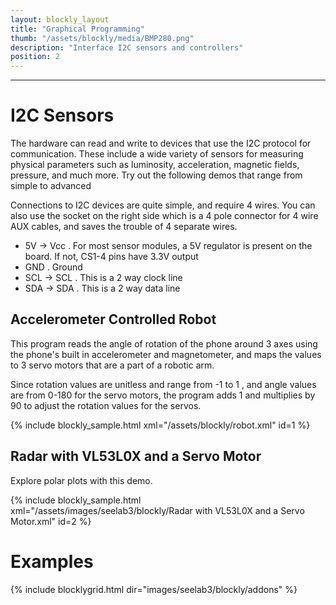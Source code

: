 ```yaml
---
layout: blockly_layout
title: "Graphical Programming"
thumb: "/assets/blockly/media/BMP280.png"
description: "Interface I2C sensors and controllers"
position: 2
---
```


<hr>

# I2C Sensors

The hardware can read and write to devices that use the I2C protocol for communication. These
include a wide variety of sensors for measuring physical parameters such as luminosity, acceleration,
magnetic fields, pressure, and much more. Try out the following demos that range from simple to advanced

Connections to I2C devices are quite simple, and require 4 wires. You can also use the socket on
the right side which is a 4 pole connector for 4 wire AUX cables, and saves the trouble of 4 separate wires.

+ 5V -> Vcc . For most sensor modules, a 5V regulator is present on the board. If not, CS1-4 pins have 3.3V output
+ GND . Ground  
+ SCL -> SCL . This is a 2 way clock line
+ SDA -> SDA . This is a 2 way data line

## Accelerometer Controlled Robot

This program reads the angle of rotation of the phone around 3 axes using the phone's built in 
accelerometer and magnetometer, and maps the values to 3 servo motors that are a part
of a robotic arm. 

Since rotation values are unitless and range from -1 to 1 , and angle values are from 0-180 for the
servo motors, the program adds 1 and multiplies by 90 to adjust the rotation values for the servos.

{% include blockly_sample.html xml="/assets/blockly/robot.xml" id=1 %}


## Radar with VL53L0X and a Servo Motor

Explore polar plots with this demo.

{% include blockly_sample.html xml="/assets/images/seelab3/blockly/Radar with VL53L0X and a Servo Motor.xml" id=2 %}


# Examples

{% include blocklygrid.html dir="images/seelab3/blockly/addons"   %}
